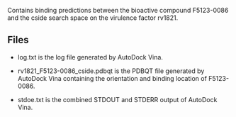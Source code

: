Contains binding predictions between the bioactive compound F5123-0086 and the cside search space on the virulence factor rv1821.

## Files

- log.txt is the log file generated by AutoDock Vina.

- rv1821_F5123-0086_cside.pdbqt is the PDBQT file generated by AutoDock Vina containing the orientation and binding location of F5123-0086.

- stdoe.txt is the combined STDOUT and STDERR output of AutoDock Vina.

